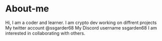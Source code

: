 # About-me
Hi, I am a coder and learner. I am crypto dev working on diffrent projects 
My twitter account @ssgarder68
My Discord username ssgarden68
I am interested in collaborating with others.
